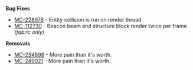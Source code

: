 **Bug Fixes**

- [MC-228976](https://bugs.mojang.com/browse/MC-228976) - Entity collision is run on render thread
- [MC-112730](https://bugs.mojang.com/browse/MC-112730) - Beacon beam and structure block render twice per frame *(fabric only)*

**Removals**

- [MC-234898](https://bugs.mojang.com/browse/MC-234898) - More pain than it's worth.
- [MC-249021](https://bugs.mojang.com/browse/MC-249021) - More pain than it's worth.
